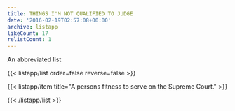 ```yaml
---
title: THINGS I'M NOT QUALIFIED TO JUDGE
date: '2016-02-19T02:57:08+00:00'
archive: listapp
likeCount: 17
relistCount: 1
---
```


An abbreviated list

{{< listapp/list order=false reverse=false >}}

   {{< listapp/item title="A persons fitness to serve on the Supreme Court." >}}

{{< /listapp/list >}}
